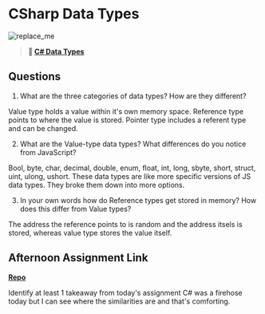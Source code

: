 # CSharp Data Types

![replace_me](https://codeworks.blob.core.windows.net/public/assets/img/illustrations/placeholder.svg)

> **📖 [C# Data Types](https://codeworksacademy.com/fs-student-guide/resources/wk10/01-CSharp-Generics)**

## Questions

1. What are the three categories of data types? How are they different?

Value type holds a value within it's own memory space. Reference type points to where the value is stored. Pointer type includes a referent type and can be changed. 

2. What are the Value-type data types? What differences do you notice from JavaScript?

Bool, byte, char, decimal, double, enum, float, int, long, sbyte, short, struct, uint, ulong, ushort. These data types are like more specific versions of JS data types. They broke them down into more options.

3. In your own words how do Reference types get stored in memory? How does this differ from Value types?

The address the reference points to is random and the address itsels is stored, whereas value type stores the value itself.


## Afternoon Assignment Link

**[Repo](https://github.com/Ethan-Johnson17/cRPS)**

Identify at least 1 takeaway from today's assignment
C# was a firehose today but I can see where the similarities are and that's comforting.